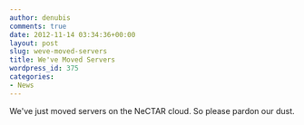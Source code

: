 ```yaml
---
author: denubis
comments: true
date: 2012-11-14 03:34:36+00:00
layout: post
slug: weve-moved-servers
title: We've Moved Servers
wordpress_id: 375
categories:
- News
---
```


We've just moved servers on the NeCTAR cloud. So please pardon our dust.
